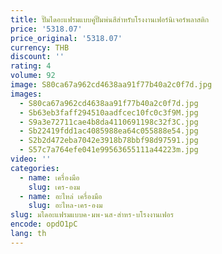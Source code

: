 ```yaml
---
title: ปั๊มไดอะแฟรมแบบคู่ปั๊มพ่นสีสำหรับโรงงานเฟอร์นิเจอร์พลาสติก
price: '5318.07'
price_original: '5318.07'
currency: THB
discount: ''
rating: 4
volume: 92
image: S80ca67a962cd4638aa91f77b40a2c0f7d.jpg
images:
  - S80ca67a962cd4638aa91f77b40a2c0f7d.jpg
  - Sb63eb3faff294510aadfcec10fc0c3f9M.jpg
  - S9a3e72711cae4b8da4110691198c32f3C.jpg
  - Sb22419fdd1ac4085988ea64c055888e54.jpg
  - S2b2d472eba7042e3918b78bbf98d97591.jpg
  - S57c7a764efe041e99563655111a44223m.jpg
video: ''
categories:
  - name: เครื่องมือ
    slug: เคร-องม
  - name: อะไหล่ เครื่องมือ
    slug: อะไหล-เคร-องม
slug: มไดอะแฟรมแบบค-มพ-นส-สำหร-บโรงงานเฟอร
encode: opdO1pC
lang: th
---
```

  